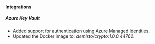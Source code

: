 
#### Integrations
##### Azure Key Vault
- Added support for authentication using Azure Managed Identities.
- Updated the Docker image to: *demisto/crypto:1.0.0.44762*.
